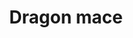 ---
layout: item
title: Dragon mace
item-id: 1434
datatable: true
id: 1434
name: "Dragon mace"
members: true
lowalch: 20000
highalch: 30000
examine: "A spiky mace."
monsters:
  - id: 8612
    name: "Drake"
    members: true
    combat_level: 192
    wiki_url: "https://oldschool.runescape.wiki/w/Drake"
    drops:
      - quantity: "1"
        rarity: 0.011764705882352941
    image: "https://oldschool.runescape.wiki/images/thumb/d/da/Drake.png/280px-Drake.png?289eb"
  - id: 10400
    name: "Guardian Drake"
    members: true
    combat_level: 386
    wiki_url: "https://oldschool.runescape.wiki/w/Guardian_Drake"
    drops:
      - quantity: "1"
        rarity: 0.011764705882352941
    image: "https://oldschool.runescape.wiki/images/thumb/9/90/Guardian_Drake.png/280px-Guardian_Drake.png?3009d"
---